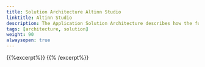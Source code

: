 ```yaml
---
title: Solution Architecture Altinn Studio
linktitle: Altinn Studio
description: The Application Solution Architecture describes how the functionality is located in the different applications. 
tags: [architecture, solution]
weight: 90
alwaysopen: true
---
```


{{%excerpt%}}
<object data="/teknologi/altinnstudio/architecture/components/application/solution/altinn-studio/altinnstudio__solutionarchitecture.svg" type="image/svg+xml" style="width: 100%;"></object>
{{% /excerpt%}}
